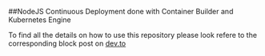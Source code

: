 ##NodeJS Continuous Deployment done with Container Builder and Kubernetes Engine

To find all the details on how to use this repository please look refere to the corresponding block post on [dev.to](https://dev.to)
